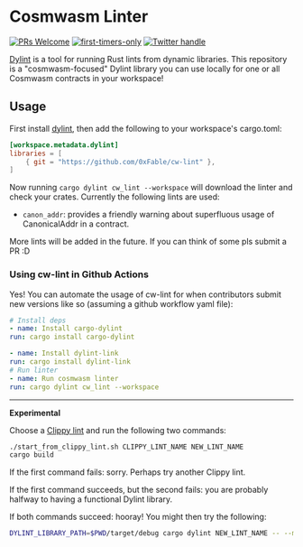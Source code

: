 # Cosmwasm Linter
[![PRs Welcome](https://img.shields.io/badge/PRs-welcome-brightgreen.svg?style=flat-square)](https://makeapullrequest.com)
[![first-timers-only](https://img.shields.io/badge/first--timers--only-friendly-blue.svg?style=flat-square)](https://www.firsttimersonly.com/)
[![Twitter handle][]][Twitter badge]

[Twitter handle]: https://img.shields.io/twitter/follow/0xFab1e.svg?style=social&label=Follow
[Twitter badge]: https://twitter.com/intent/follow?screen_name=0xFab1e


[Dylint](https://github.com/trailofbits/dylint) is a tool for running Rust lints from dynamic libraries. This repository is a "cosmwasm-focused" Dylint library you can use locally for one or all Cosmwasm contracts in your workspace! 

## Usage

First install [dylint](https://github.com/trailofbits/dylint), then add the following to your workspace's cargo.toml:

```toml
[workspace.metadata.dylint]
libraries = [
    { git = "https://github.com/0xFable/cw-lint" },
]
```

Now running `cargo dylint cw_lint --workspace` will download the linter and check your crates. Currently the following lints are used:

- `canon_addr`: provides a friendly warning about superfluous usage of CanonicalAddr in a contract.
  
More lints will be added in the future. If you can think of some pls submit a PR :D 

### Using cw-lint in Github Actions

Yes! You can automate the usage of cw-lint for when contributors submit new versions like so (assuming a github workflow yaml file): 

```yaml
# Install deps
- name: Install cargo-dylint
run: cargo install cargo-dylint

- name: Install dylint-link
run: cargo install dylint-link
# Run linter
- name: Run cosmwasm linter
run: cargo dylint cw_lint --workspace

```

---

**Experimental**

Choose a [Clippy lint](https://rust-lang.github.io/rust-clippy/master/) and run the following two commands:

```sh
./start_from_clippy_lint.sh CLIPPY_LINT_NAME NEW_LINT_NAME
cargo build
```

If the first command fails: sorry. Perhaps try another Clippy lint.

If the first command succeeds, but the second fails: you are probably halfway to having a functional Dylint library.

If both commands succeed: hooray! You might then try the following:

```sh
DYLINT_LIBRARY_PATH=$PWD/target/debug cargo dylint NEW_LINT_NAME -- --manifest-path=PATH_TO_OTHER_PACKAGES_MANIFEST
```

